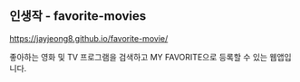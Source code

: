 ## 인생작 - favorite-movies 

https://jayjeong8.github.io/favorite-movie/

좋아하는 영화 및 TV 프로그램을 검색하고 MY FAVORITE으로 등록할 수 있는 웹앱입니다.
